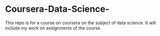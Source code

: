 Coursera-Data-Science-
======================

This repo is for a course on coursera on the subject of data science. It will include my work on assignments of the course.
